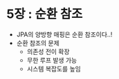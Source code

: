 # 5장 : 순환 참조

- JPA의 양방향 매핑은 순환 참조이다..!
- 순환 참조의 문제
    - 의존성 전이 확장
    - 무한 루프 발생 가능
    - 시스템 복잡도를 높임